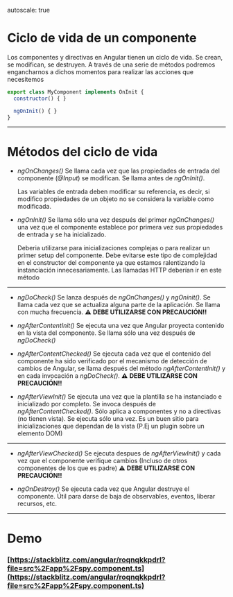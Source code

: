 autoscale: true

# Ciclo de vida de un componente

Los componentes y directivas en Angular tienen un ciclo de vida. Se crean, se modifican, se destruyen. A través de una serie de métodos podremos engancharnos a dichos momentos para realizar las acciones que necesitemos

```javascript
export class MyComponent implements OnInit {
  constructor() { }

  ngOnInit() { }
}
```
---

# Métodos del ciclo de vida

- _ngOnChanges()_ Se llama cada vez que las propiedades de entrada del componente (_@Input_) se modifican. Se llama antes de _ngOnInit()_.

  Las variables de entrada deben modificar su referencia, es decir, si modifico propiedades de un objeto no se considera la variable como modificada.

- _ngOnInit()_ Se llama sólo una vez después del primer _ngOnChanges()_ una vez que el componente establece por primera vez sus propiedades de entrada y se ha inicializado.

  Deberia utilizarse para inicializaciones complejas o para realizar un primer setup del componente. Debe evitarse este tipo de complejidad en el constructor del componente ya que estamos ralentizando la instanciación innecesariamente. Las llamadas HTTP deberían ir en este método

---

- _ngDoCheck()_ Se lanza después de _ngOnChanges()_ y _ngOninit()_. Se llama cada vez que se actualiza alguna parte de la aplicación. Se llama con mucha frecuencia. ⚠️ **DEBE UTILIZARSE CON PRECAUCIÓN!!** 

- _ngAfterContentInit()_ Se ejecuta una vez que Angular proyecta contenido en la vista del componente. Se llama sólo una vez después de _ngDoCheck()_

- _ngAfterContentChecked()_ Se ejecuta cada vez que el contenido del componente ha sido verificado por el mecanismo de detección de cambios de Angular, se llama después del método _ngAfterContentInit()_ y en cada invocación a _ngDoCheck()_. ⚠️ **DEBE UTILIZARSE CON PRECAUCIÓN!!** 

- _ngAfterViewInit()_ Se ejecuta una vez que la plantilla se ha instanciado e inicializado por completo. Se invoca después de _ngAfterContentChecked()_. Sólo aplica a componentes y no a directivas (no tienen vista). Se ejecuta sólo una vez. Es un buen sitio para inicializaciones que dependan de la vista (P.Ej un plugin sobre un elemento DOM)

---

- _ngAfterViewChecked()_ Se ejecuta despues de _ngAfterViewInit()_ y cada vez que el componente verifique cambios (Incluso de otros componentes de los que es padre) ⚠️ **DEBE UTILIZARSE CON PRECAUCIÓN!!** 

- _ngOnDestroy()_ Se ejecuta cada vez que Angular destruye el componente. Útil para darse de baja de observables, eventos, liberar recursos, etc.

---

# Demo

### [https://stackblitz.com/angular/roqnqkkpdrl?file=src%2Fapp%2Fspy.component.ts](https://stackblitz.com/angular/roqnqkkpdrl?file=src%2Fapp%2Fspy.component.ts)    

